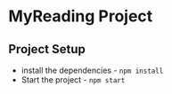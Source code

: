# MyReading Project

## Project Setup

* install the dependencies - `npm install`
* Start the project - `npm start`

